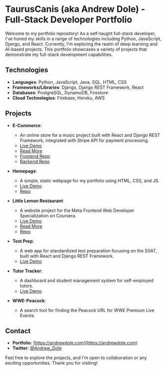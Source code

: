 # TaurusCanis (aka Andrew Dole) - Full-Stack Developer Portfolio

Welcome to my portfolio repository! As a self-taught full-stack developer, 
I've honed my skills in a range of technologies including Python, JavaScript, Django, and React. 
Currently, I'm exploring the realm of deep learning and AI-based projects. This portfolio showcases a variety of projects 
that demonstrate my full-stack development capabilities.

## Technologies

- **Languages**: Python, JavaScript, Java, SQL, HTML, CSS
- **Frameworks/Libraries**: Django, Django REST Framework, React
- **Databases**: PostgreSQL, DynamoDB, Firestore
- **Cloud Technologies**: Firebase, Heroku, AWS

## Projects

- **E-Commerce**:
  - An online store for a music project built with React and Django REST Framework, integrated with Stripe API for payment processing.
  - [Live Demo](https://andrewdole.com/ecommerce/)
  - [Read More](https://github.com/TaurusCanis/portfolio/blob/main/ecommerce-frontend/README.md)
  - [Frontend Repo](https://github.com/TaurusCanis/portfolio/tree/main/ecommerce-frontend)
  - [Backend Repo](https://github.com/TaurusCanis/portfolio/tree/main/ecommerce_backend)

- **Homepage**:
  - A simple, static webpage for my portfolio using HTML, CSS, and JS.
  - [Live Demo](https://andrewdole.com/)
  - [Repo](https://github.com/TaurusCanis/portfolio/tree/main/homepage)

- **Little Lemon Restaurant**:
  - A website project for the Meta Frontend Web Developer Specialization on Coursera.
  - [Live Demo](https://andrewdole.com/restaurant/)
  - [Read More](./restaurant/README.md)
  - [Repo](https://github.com/TaurusCanis/portfolio/tree/main/restaurant)

- **Test Prep**:
  - A web app for standardized test preparation focusing on the SSAT, built with React and Django REST Framework.
  - [Live Demo](https://andrewdole.com/testprep/)

- **Tutor Tracker**:
  - A dashboard and student management system for self-employed tutors.
  - [Live Demo](https://andrewdole.com/tracker/)

- **WWE-Peacock**:
  - A search tool for finding the Peacock URL for WWE Premium Live Events.

## Contact

- **Portfolio**: [https://andrewdole.com](https://andrewdole.com)
- **Twitter**: [@Andrew_Dole](https://twitter.com/Andrew_Dole)

Feel free to explore the projects, and I'm open to collaboration or any exciting opportunities. Thank you for visiting!

